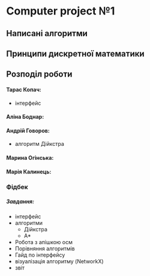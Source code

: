 # Computer project №1 

## Написані алгоритми

## Принципи дискретної математики

## Розподіл роботи

#### Тарас Копач:
* інтерфейс
#### Аліна Боднар:
#### Андрій Говоров:
* алгоритм Дійкстра
#### Марина Огінська:
#### Марія Калинець:


### Фідбек 


##### Завдання:
* інтерфейс
* алгоритми
    - Дійкстра
    - А*
* Робота з апішкою осм
* Порівняння алгоритмів
* Гайд по інтерфейсу
* візуалізація алгоритму (NetworkX)
* звіт
